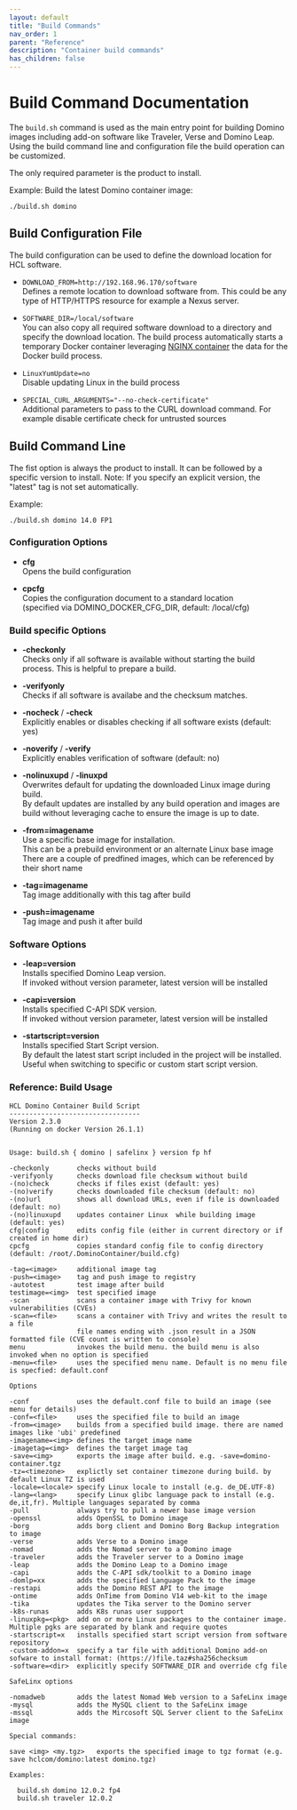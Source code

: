 ```yaml
---
layout: default
title: "Build Commands"
nav_order: 1
parent: "Reference"
description: "Container build commands"
has_children: false
---
```


# Build Command Documentation

The `build.sh` command is used as the main entry point for building Domino images including add-on software like Traveler, Verse and Domino Leap.
Using the build command line and configuration file the build operation can be customized.

The only required parameter is the product to install.

Example: Build the latest Domino container image:

```
./build.sh domino
```

## Build Configuration File

The build configuration can be used to define the download location for HCL software.

- `DOWNLOAD_FROM=http://192.168.96.170/software`  
  Defines a remote location to download software from.
  This could be any type of HTTP/HTTPS resource for example a Nexus server.
  

- `SOFTWARE_DIR=/local/software`  
  You can also copy all required software download to a directory and specify the download location.
  The build process automatically starts a temporary Docker container leveraging [NGINX container](https://hub.docker.com/_/nginx) the data for the Docker build process.

- `LinuxYumUpdate=no`  
  Disable updating Linux in the build process

- `SPECIAL_CURL_ARGUMENTS="--no-check-certificate"`  
  Additional parameters to pass to the CURL download command.
  For example disable certificate check for untrusted sources

## Build Command Line

The fist option is always the product to install.
It can be followed by a specific version to install.
Note: If you specify an explicit version, the "latest" tag is not set automatically.

Example:
``` 
./build.sh domino 14.0 FP1
```

### Configuration Options

- **cfg**  
  Opens the build configuration

- **cpcfg**  
  Copies the configuration document to a standard location  
  (specified via DOMINO_DOCKER_CFG_DIR, default: /local/cfg)


### Build specific Options

- **-checkonly**  
  Checks only if all software is available without starting the build process. This is helpful to prepare a build.

- **-verifyonly**  
  Checks if all software is availabe and the checksum matches.

- **-nocheck** / **-check**  
  Explicitly enables or disables checking if all software exists (default: yes)

- **-noverify** / **-verify**  
  Explicitly enables verification of software (default: no)

- **-nolinuxupd** / **-linuxpd**  
  Overwrites default for updating the downloaded Linux image during build.  
  By default updates are installed by any build operation and images are build without leveraging cache to ensure the image is up to date.

- **-from=imagename**  
  Use a specific base image for installation.  
  This can be a prebuild environment or an alternate Linux base image  
  There are a couple of predfined images, which can be referenced by their short name

- **-tag=imagename**  
  Tag image additionally with this tag after build

- **-push=imagename**  
  Tag image and push it after build

### Software Options

- **-leap=version**  
  Installs specified Domino Leap version.  
  If invoked without version parameter, latest version will be installed

- **-capi=version**  
  Installs specified C-API SDK version.  
  If invoked without version parameter, latest version will be installed

- **-startscript=version**  
  Installs specified Start Script version.  
  By default the latest start script included in the project will be installed.  
  Useful when switching to specific or custom start script version.
  

### Reference: Build Usage

```
HCL Domino Container Build Script
---------------------------------
Version 2.3.0
(Running on docker Version 26.1.1)


Usage: build.sh { domino | safelinx } version fp hf

-checkonly       checks without build
-verifyonly      checks download file checksum without build
-(no)check       checks if files exist (default: yes)
-(no)verify      checks downloaded file checksum (default: no)
-(no)url         shows all download URLs, even if file is downloaded (default: no)
-(no)linuxupd    updates container Linux  while building image (default: yes)
cfg|config       edits config file (either in current directory or if created in home dir)
cpcfg            copies standard config file to config directory (default: /root/.DominoContainer/build.cfg)

-tag=<image>     additional image tag
-push=<image>    tag and push image to registry
-autotest        test image after build
testimage=<img>  test specified image
-scan            scans a container image with Trivy for known vulnerabilities (CVEs)
-scan=<file>     scans a container with Trivy and writes the result to a file
                 file names ending with .json result in a JSON formatted file (CVE count is written to console)
menu             invokes the build menu. the build menu is also invoked when no option is specified
-menu=<file>     uses the specified menu name. Default is no menu file is specfied: default.conf

Options

-conf            uses the default.conf file to build an image (see menu for details)
-conf=<file>     uses the specified file to build an image
-from=<image>    builds from a specified build image. there are named images like 'ubi' predefined
-imagename=<img> defines the target image name
-imagetag=<img>  defines the target image tag
-save=<img>      exports the image after build. e.g. -save=domino-container.tgz
-tz=<timezone>   explictly set container timezone during build. by default Linux TZ is used
-locale=<locale> specify Linux locale to install (e.g. de_DE.UTF-8)
-lang=<lang>     specify Linux glibc language pack to install (e.g. de,it,fr). Multiple languages separated by comma
-pull            always try to pull a newer base image version
-openssl         adds OpenSSL to Domino image
-borg            adds borg client and Domino Borg Backup integration to image
-verse           adds Verse to a Domino image
-nomad           adds the Nomad server to a Domino image
-traveler        adds the Traveler server to a Domino image
-leap            adds the Domino Leap to a Domino image
-capi            adds the C-API sdk/toolkit to a Domino image
-domlp=xx        adds the specified Language Pack to the image
-restapi         adds the Domino REST API to the image
-ontime          adds OnTime from Domino V14 web-kit to the image
-tika            updates the Tika server to the Domino server
-k8s-runas       adds K8s runas user support
-linuxpkg=<pkg>  add on or more Linux packages to the container image. Multiple pgks are separated by blank and require quotes
-startscript=x   installs specified start script version from software repository
-custom-addon=x  specify a tar file with additional Domino add-on sofware to install format: (https://)file.taz#sha256checksum
-software=<dir>  explicitly specify SOFTWARE_DIR and override cfg file

SafeLinx options

-nomadweb        adds the latest Nomad Web version to a SafeLinx image
-mysql           adds the MySQL client to the SafeLinx image
-mssql           adds the Mircosoft SQL Server client to the SafeLinx image

Special commands:

save <img> <my.tgz>   exports the specified image to tgz format (e.g. save hclcom/domino:latest domino.tgz)

Examples:

  build.sh domino 12.0.2 fp4
  build.sh traveler 12.0.2

```

